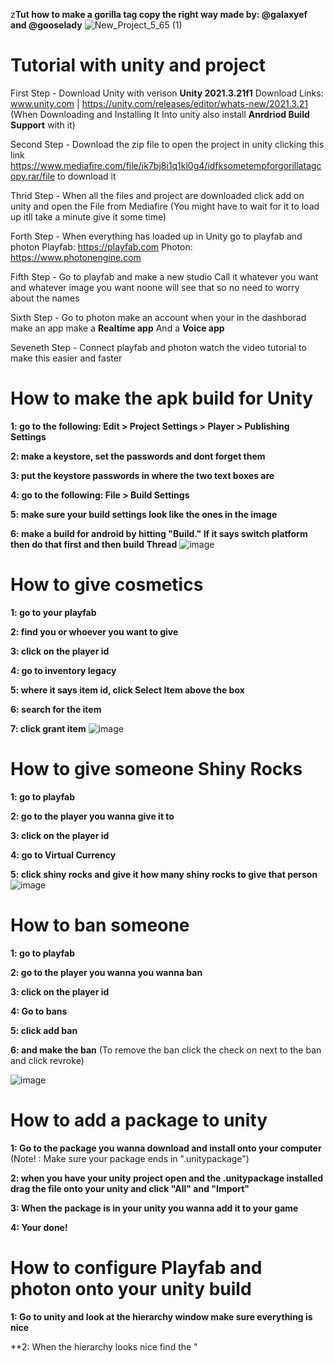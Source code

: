 z**Tut how to make a gorilla tag copy the right way made by: @galaxyef and @gooselady**
![New_Project_5_65 (1)](https://github.com/galaxyef/gorillacopy/assets/96215437/61ff6181-de3a-44ee-84ca-c877b7c6f236)



# Tutorial with unity and project
First Step - Download Unity with verison **Unity 2021.3.21f1**
Download Links: www.unity.com | https://unity.com/releases/editor/whats-new/2021.3.21
(When Downloading and Installing It Into unity also install **Anrdriod Build Support** with it)

Second Step - Download the zip file to open the project in unity clicking this link https://www.mediafire.com/file/ik7bj8i1q1kl0g4/idfksometempforgorillatagcopy.rar/file to download it 

Thrid Step - When all the files and project are downloaded click add on unity and open the File from Mediafire 
(You might have to wait for it to load up itll take a minute give it some time) 

Forth Step - When everything has loaded up in Unity go to playfab and photon
Playfab: https://playfab.com Photon: https://www.photonengine.com 

Fifth Step - Go to playfab and make a new studio Call it whatever you want and whatever image you want noone will see that so no need to worry about the names

Sixth Step - Go to photon make an account when your in the dashborad make an app make a **Realtime app** And a **Voice app**

Seveneth Step - Connect playfab and photon watch the video tutorial to make this easier and faster

# How to make the apk build for Unity
**1: go to the following: Edit > Project Settings > Player > Publishing Settings**

**2: make a keystore, set the passwords and dont forget them**

**3: put the keystore passwords in where the two text boxes are**

**4: go to the following: File > Build Settings**

**5: make sure your build settings look like the ones in the image**

**6: make a build for android by hitting "Build." If it says switch platform then do that first and then build 
Thread**
![image](https://github.com/galaxyef/gorillacopy/assets/96215437/e822ca46-ad98-43b5-8ac2-eb09fd1624e0)

# How to give cosmetics
**1: go to your playfab**

**2: find you or whoever you want to give**

**3: click on the player id**

**4: go to inventory legacy**

**5: where it says item id, click Select Item above the box**

**6: search for the item**

**7: click grant item**
![image](https://github.com/galaxyef/gorillacopy/assets/96215437/a1e27731-9d96-42c6-a075-d1e7241ef3a5)


# How to give someone Shiny Rocks
**1: go to playfab**

**2: go to the player you wanna give it to** 

**3: click on the player id**

**4: go to Virtual Currency**

**5: click shiny rocks and give it how many shiny rocks to give that person**
![image](https://github.com/galaxyef/gorillacopy/assets/96215437/267aac72-25f0-436a-8a82-97ea57059a18)

# How to ban someone
**1: go to playfab**

**2: go to the player you wanna you wanna ban** 

**3: click on the player id** 

**4: Go to bans** 

**5: click add ban** 

**6: and make the ban**    (To remove the ban click the check on next to the ban and click revroke)

![image](https://github.com/galaxyef/gorillacopy/assets/96215437/ca3fbc4b-dda9-430b-9539-18115341581f)
# How to add a package to unity 
**1: Go to the package you wanna download and install onto your computer**  (Note! : Make sure your package ends in ".unitypackage")

**2: when you have your unity project open and the .unitypackage installed drag the file onto your unity and click "All" and "Import"**

**3: When the package is in your unity you wanna add it to your game**

**4: Your done!**
# How to configure Playfab and photon onto your unity build
**1: Go to unity and look at the hierarchy window make sure everything is nice**

**2: When the hierarchy looks nice find the "



